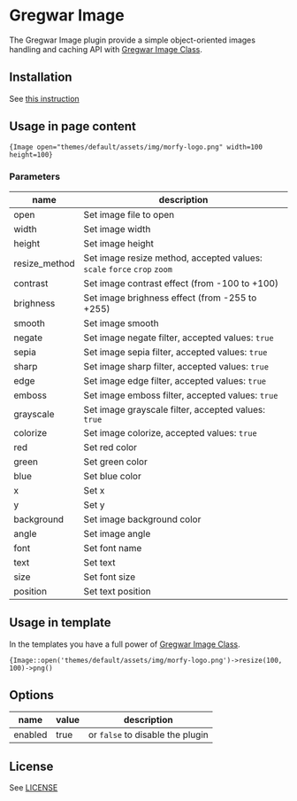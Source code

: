 # Gregwar Image

The Gregwar Image plugin provide a simple object-oriented images handling and caching API with [Gregwar Image Class](https://github.com/Gregwar/Image).

## Installation
See [this instruction](http://morfy.org/documentation/plugins/plugins-installation)

## Usage in page content

```
{Image open="themes/default/assets/img/morfy-logo.png" width=100 height=100}
```

### Parameters

| name  | description |
|---|---|
| open | Set image file to open |
| width | Set image width |
| height | Set image height |
| resize_method | Set image resize method, accepted values: `scale` `force` `crop` `zoom`  |
| contrast | Set image contrast effect (from -100 to +100) |
| brighness | Set image brighness effect (from -255 to +255) |
| smooth | Set image smooth |
| negate | Set image negate filter, accepted values: `true` |
| sepia | Set image sepia filter, accepted values: `true` |
| sharp | Set image sharp filter, accepted values: `true` |
| edge | Set image edge filter, accepted values: `true` |
| emboss | Set image emboss filter, accepted values: `true` |
| grayscale | Set image grayscale filter, accepted values: `true` |
| colorize | Set image colorize, accepted values: `true` |
| red | Set red color |
| green | Set green color |
| blue | Set blue color |
| x | Set x |
| y | Set y |
| background | Set image background color |
| angle | Set image angle |
| font | Set font name |
| text | Set text |
| size | Set font size |
| position | Set text position |


## Usage in template

In the templates you have a full power of [Gregwar Image Class](https://github.com/Gregwar/Image).

```smarty
{Image::open('themes/default/assets/img/morfy-logo.png')->resize(100, 100)->png()
```

## Options

| name  | value | description |
|---|---|---|
| enabled | true | or `false` to disable the plugin |

## License
See  [LICENSE](https://github.com/morfy-cms/morfy-plugin-gregwar-image/blob/master/LICENSE)
